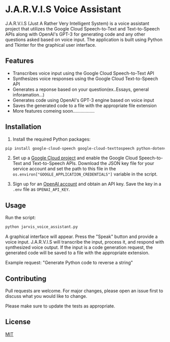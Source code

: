 # J.A.R.V.I.S Voice Assistant

J.A.R.V.I.S (Just A Rather Very Intelligent System) is a voice assistant project that utilizes the Google Cloud Speech-to-Text and Text-to-Speech APIs along with OpenAI's GPT-3 for generating code and any other questions asked based on voice input. The application is built using Python and Tkinter for the graphical user interface.

## Features
- Transcribes voice input using the Google Cloud Speech-to-Text API
- Synthesizes voice responses using the Google Cloud Text-to-Speech API
- Generates a reponse based on your question(ex..Essays, general inforamation...)
- Generates code using OpenAI's GPT-3 engine based on voice input
- Saves the generated code to a file with the appropriate file extension
- More features comeing soon.................

## Installation

1. Install the required Python packages:

```sh
pip install google-cloud-speech google-cloud-texttospeech python-dotenv openai pyaudio tkinter
```

2. Set up a [Google Cloud project](https://cloud.google.com/resource-manager/docs/creating-managing-projects) and enable the Google Cloud Speech-to-Text and Text-to-Speech APIs. Download the JSON key file for your service account and set the path to this file in the `os.environ["GOOGLE_APPLICATION_CREDENTIALS"]` variable in the script.

3. Sign up for an [OpenAI account](https://beta.openai.com/signup) and obtain an API key. Save the key in a `.env` file as `OPENAI_API_KEY`.

## Usage

Run the script:

```sh
python jarvis_voice_assistant.py
```

A graphical interface will appear. Press the "Speak" button and provide a voice input. J.A.R.V.I.S will transcribe the input, process it, and respond with synthesized voice output. If the input is a code generation request, the generated code will be saved to a file with the appropriate extension.

Example request: "Generate Python code to reverse a string"

## Contributing

Pull requests are welcome. For major changes, please open an issue first to discuss what you would like to change.

Please make sure to update the tests as appropriate.

## License

[MIT](https://choosealicense.com/licenses/mit/)



